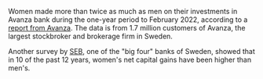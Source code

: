 
Women made more than twice as much as men on their investments in Avanza bank during the one-year period to February 2022, according to a [report from Avanza](https://investors.avanza.se/media/press/2022/kvinnor-investerar-dubbelt-sa-bra-som-man/). The data is from 1.7 million customers of Avanza, the largest stockbroker and brokerage firm in Sweden.

Another survey by [SEB](https://en.wikipedia.org/wiki/SEB_Group), one of the "big four" banks of Sweden, showed that in 10 of the past 12 years, women's net capital gains have been higher than men's.
